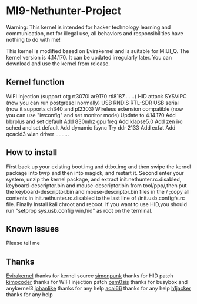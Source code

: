 # MI9-Nethunter-Project
Warning: This kernel is intended for hacker technology learning and communication, not for illegal use, all behaviors and responsibilities have nothing to do with me!

This kernel is modified based on Evirakernel and is suitable for MIUI_Q. The kernel version is 4.14.170. It can be updated irregularly later. You can download and use the kernel from release.

## Kernel function
  WIFI Injection (support otg rt3070l ar9170 rtl8187.......)
  HID attack
  SYSVIPC (now you can run postgresql normally)
  USB RNDIS
  RTL-SDR
  USB serial (now it supports ch340 and pl2303)
  Wireless extension compatible (now you can use "iwconfig" and set monitor mode)
  Update to 4.14.170
  Add bbrplus and set default
  Add 830mhz gpu freq
  Add klapse5.0
  Add zen i/o sched and set default
  Add dynamic fsync
  Try ddr 2133
  Add exfat
  Add qcacld3 wlan driver
  .........
  
## How to install
  First back up your existing boot.img and dtbo.img and then swipe the kernel package into twrp and then into magick, and restart it.
  Second enter your system, unzip the kernel package, and extract init.nethunter.rc.disabled, keyboard-descriptor.bin and mouse-descriptor.bin from tool/ppp/,then put the keyboard-descriptor.bin and mouse-descriptor.bin files in the / ;copy all contents in init.nethunter.rc.disabled to the last line of /init.usb.configfs.rc file.
  Finally Install kali chroot and reboot.
If you want to use HID,you should run "setprop sys.usb.config win,hid" as root on the terminal.

## Known Issues
  Please tell me

## Thanks
  [Evirakernel](https://github.com/evirakernel) thanks for kernel source
  [simonpunk](https://forum.xda-developers.com/oneplus-5/development/burgerhunter-t3638810) thanks for HID patch
  [kimocoder](https://github.com/kimocoder) thanks for WIFI injection patch
  [osm0sis](https://github.com/osm0sis/AnyKernel3) thanks for busybox and anykernel3
  [johanlike](https://github.com/johanlike) thanks for any help
  [acai66](https://github.com/acai66) thanks for any help
  [h1jacker](https://github.com/h1jacker) thanks for any help
